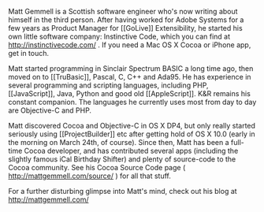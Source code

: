 


Matt Gemmell is a Scottish software engineer who's now writing about himself in the third person. After having worked for Adobe Systems for a few years as Product Manager for [[GoLive]] Extensibility, he started his own little software company: Instinctive Code, which you can find at http://instinctivecode.com/ . If you need a Mac OS X Cocoa or iPhone app, get in touch.

Matt started programming in Sinclair Spectrum BASIC a long time ago, then moved on to [[TruBasic]], Pascal, C, C++ and Ada95. He has experience in several programming and scripting languages, including PHP, [[JavaScript]], Java, Python and good old [[AppleScript]]. K&R remains his constant companion. The languages he currently uses most from day to day are Objective-C and PHP.

Matt discovered Cocoa and Objective-C in OS X DP4, but only really started seriously using [[ProjectBuilder]] etc after getting hold of OS X 10.0 (early in the morning on March 24th, of course). Since then, Matt has been a full-time Cocoa developer, and has contributed several apps (including the slightly famous iCal Birthday Shifter) and plenty of source-code to the Cocoa community. See his Cocoa Source Code page ( http://mattgemmell.com/source/ ) for all that stuff.

For a further disturbing glimpse into Matt's mind, check out his blog at http://mattgemmell.com/